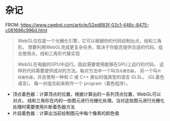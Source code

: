 
# 杂记
FROM: https://www.cwebgl.com/article/52ed683f-02c1-446c-8475-c081696c996d.html
> WebGL仅仅是一个光栅化引擎，它可以根据你的代码绘制出点，线和三角形。 想要利用WebGL完成更复杂任务，取决于你能否提供合适的代码，组合使用点，线和三角形代替实现

> WebGL在电脑的GPU中运行。因此需要使用能够在GPU上运行的代码。 这样的代码需要提供成对的方法。每对方法中一个叫`顶点着色器`， 另一个叫`片段着色器`，并且使用一种和 C 或 C++ 类似的强类型的语言 GLSL。 (GL着色语言)。 每一对组合起来称作一个 program（着色程序）。

- 顶点着色器：计算顶点的位置，根据计算出的一系列顶点位置，WebGL可以对点， 线和三角形在内的一些图元进行光栅化处理。当对这些图元进行光栅化处理时需要使用片断着色器方法
- 片段着色器：计算出当前绘制图元中每个像素的颜色值